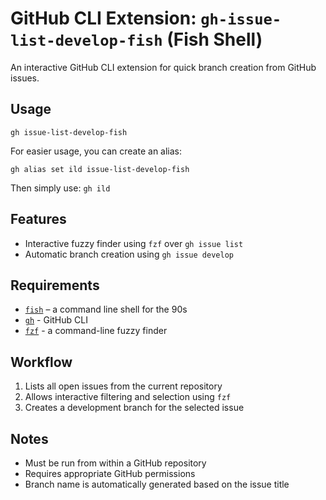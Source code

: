 # GitHub CLI Extension: `gh-issue-list-develop-fish` (Fish Shell)

An interactive GitHub CLI extension for quick branch creation from GitHub issues.

## Usage

```fish
gh issue-list-develop-fish
```

For easier usage, you can create an alias:

```fish
gh alias set ild issue-list-develop-fish
```

Then simply use: `gh ild`

## Features

- Interactive fuzzy finder using `fzf` over `gh issue list`
- Automatic branch creation using `gh issue develop`

## Requirements

- [`fish`](https://fishshell.com/) – a command line shell for the 90s
- [`gh`](https://cli.github.com/) - GitHub CLI
- [`fzf`](https://github.com/junegunn/fzf) - a command-line fuzzy finder

## Workflow

1. Lists all open issues from the current repository
2. Allows interactive filtering and selection using `fzf`
3. Creates a development branch for the selected issue

## Notes

- Must be run from within a GitHub repository
- Requires appropriate GitHub permissions
- Branch name is automatically generated based on the issue title
